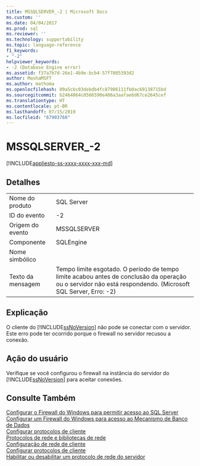 ```yaml
---
title: MSSQLSERVER_-2 | Microsoft Docs
ms.custom: ''
ms.date: 04/04/2017
ms.prod: sql
ms.reviewer: ''
ms.technology: supportability
ms.topic: language-reference
f1_keywords:
- "-2"
helpviewer_keywords:
- -2 (Database Engine error)
ms.assetid: f37a7b7d-26e1-4b9e-bcb4-57f7805393d2
author: MashaMSFT
ms.author: mathoma
ms.openlocfilehash: 09a5cbc03debdb4fc87986111fb0ac69138715bd
ms.sourcegitcommit: b2464064c0566590e486a3aafae6d67ce2645cef
ms.translationtype: HT
ms.contentlocale: pt-BR
ms.lasthandoff: 07/15/2019
ms.locfileid: "67903760"
---
```

# <a name="mssqlserver-2"></a>MSSQLSERVER_-2
[!INCLUDE[appliesto-ss-xxxx-xxxx-xxx-md](../../includes/appliesto-ss-xxxx-xxxx-xxx-md.md)]
  
## <a name="details"></a>Detalhes  
  
|||  
|-|-|  
|Nome do produto|SQL Server|  
|ID do evento|-2|  
|Origem do evento|MSSQLSERVER|  
|Componente|SQLEngine|  
|Nome simbólico||  
|Texto da mensagem|Tempo limite esgotado.  O período de tempo limite acabou antes de conclusão da operação ou o servidor não está respondendo. (Microsoft SQL Server, Erro: -2)|  
  
## <a name="explanation"></a>Explicação  
O cliente do [!INCLUDE[ssNoVersion](../../includes/ssnoversion-md.md)] não pode se conectar com o servidor. Este erro pode ter ocorrido porque o firewall no servidor recusou a conexão.  
  
## <a name="user-action"></a>Ação do usuário  
Verifique se você configurou o firewall na instância do servidor do [!INCLUDE[ssNoVersion](../../includes/ssnoversion-md.md)] para aceitar conexões.  
  
## <a name="see-also"></a>Consulte Também  
[Configurar o Firewall do Windows para permitir acesso ao SQL Server](~/sql-server/install/configure-the-windows-firewall-to-allow-sql-server-access.md)  
[Configurar um Firewall do Windows para acesso ao Mecanismo de Banco de Dados](~/database-engine/configure-windows/configure-a-windows-firewall-for-database-engine-access.md)  
[Configurar protocolos de cliente](~/database-engine/configure-windows/configure-client-protocols.md)  
[Protocolos de rede e bibliotecas de rede](~/sql-server/install/network-protocols-and-network-libraries.md)  
[Configuração de rede de cliente](~/database-engine/configure-windows/client-network-configuration.md)  
[Configurar protocolos de cliente](~/database-engine/configure-windows/configure-client-protocols.md)  
[Habilitar ou desabilitar um protocolo de rede do servidor](~/database-engine/configure-windows/enable-or-disable-a-server-network-protocol.md)  
  
